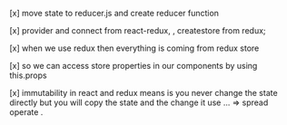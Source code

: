 [x]  move state to reducer.js and create reducer function 

[x] provider and connect from react-redux,  , createstore from redux;

[x] when we use redux then everything is coming from redux store 

[x] so we can access store properties in our components by using this.props

[x]  immutability in react and redux means is you never change the state directly but you will copy the state and the change it use ... => spread operate .